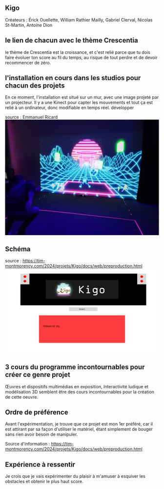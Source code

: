 ## **Kigo**
Créateurs : Érick Ouellette, William Rathier Mailly, Gabriel Clerval, Nicolas St-Martin, Antoine Dion
## le lien de chacun avec le thème Crescentia
le thème de Crescentia est la croissance, et c'est relié parce que tu dois faire évoluer ton score au fil du temps, au risque de tout perdre et de devoir recommencer de zéro.

## l'installation en cours dans les studios pour chacun des projets 
En ce moment, l'installation est situé sur un mur, avec une image projeté par un projecteur. Il y a une Kinect pour capter les mouvements et tout ça est relié à un ordinateur, donc modifiable en temps réel. développer

source : Emmanuel Ricard
![demo](media/Kigo_demo.jpg) 

## Schéma
source : https://tim-montmorency.com/2024/projets/Kigo/docs/web/preproduction.html
![schéma](media/scenarimagekigo1.png)   

## 3 cours du programme incontournables pour créer ce genre projet
Œuvres et dispositifs multimédias en exposition, Interactivité ludique et modélisation 3D semblent être des cours incontournables pour la création de cette oeuvre.

## Ordre de préférence
Avant l'expérimentation, je trouve que ce projet est mon 1er préféré, car il est attirant par sa façon d'utiliser le matériel, étant simplement de bouger sans rien avoir besoin de manipuler.

Source d'information : https://tim-montmorency.com/2024/projets/Kigo/docs/web/preproduction.html

## Expérience à ressentir
Je crois que je vais expérimenter du plaisir à m'amuser à esquiver les obstacles et obtenir le plus haut score.

